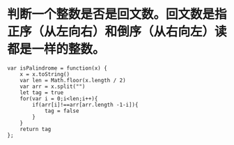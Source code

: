 # 判断一个整数是否是回文数。回文数是指正序（从左向右）和倒序（从右向左）读都是一样的整数。

```
var isPalindrome = function(x) {
    x = x.toString()
    var len = Math.floor(x.length / 2)
    var arr = x.split("")
    let tag = true
    for(var i = 0;i<len;i++){
        if(arr[i]!==arr[arr.length -1-i]){
            tag = false
        }
    }
    return tag
};
```